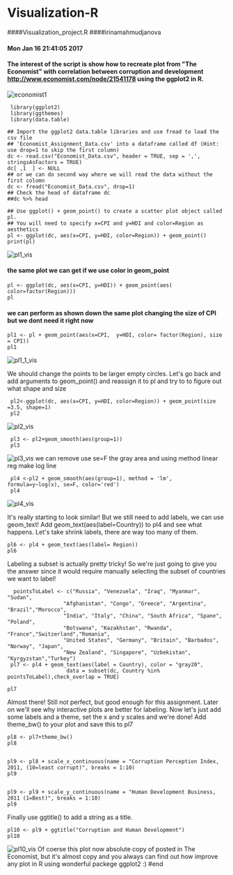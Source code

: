 # Visualization-R
####Visualization_project.R
####irinamahmudjanova
#### Mon Jan 16 21:41:05 2017
#### The interest of the script is show how to recreate plot from "The Economist" with correlation between corruption and development http://www.economist.com/node/21541178 using the ggplot2 in R.

![economist1](https://cloud.githubusercontent.com/assets/16123495/22446702/db68941e-e702-11e6-861b-8624e58a8483.png)
 
     library(ggplot2)
     library(ggthemes)
     library(data.table)

    ## Import the ggplot2 data.table libraries and use fread to load the csv file 
    ## 'Economist_Assignment_Data.csv' into a dataframe called df (Hint: use drop=1 to skip the first column)
    dc <- read.csv("Economist_Data.csv", header = TRUE, sep = ',', stringsAsFactors = TRUE)  
    dc[ ,1  ] <- NULL
    ## or we can do second way where we will read the data without the first colomn
    dc <- fread("Economist_Data.csv", drop=1)
    ## Check the head of dataframe dc
    ##dc %>% head

    ## Use ggplot() + geom_point() to create a scatter plot object called pl. 
    ## You will need to specify x=CPI and y=HDI and color=Region as aesthetics
    pl <- ggplot(dc, aes(x=CPI, y=HDI, color=Region)) + geom_point()
    print(pl)
![pl1_vis](https://cloud.githubusercontent.com/assets/16123495/22487231/6e04ac72-e7c1-11e6-95b9-7e1686333166.png)
 
#### the same plot we can get if we use color in geom_point
    pl <- ggplot(dc, aes(x=CPI, y=HDI)) + geom_point(aes( color=factor(Region)))
    pl
   
#### we can perform as shown down the same plot changing the size of CPI but we dont need it right now
    pl1 <- pl + geom_point(aes(x=CPI,  y=HDI, color= factor(Region), size = CPI))
    pl1
![pl1_1_vis](https://cloud.githubusercontent.com/assets/16123495/22528352/c6e7df3c-e887-11e6-924c-9f7a3d06889a.png)
 
 We should change the points to be larger empty circles. Let's go back and add arguments to geom_point() and reassign it to pl and try to to figure out what shape and size

     pl2<-ggplot(dc, aes(x=CPI, y=HDI, color=Region)) + geom_point(size =3.5, shape=1)
     pl2
![pl2_vis](https://cloud.githubusercontent.com/assets/16123495/22528358/c947e3c6-e887-11e6-9a82-85fce9df6c04.png)

     pl3 <- pl2+geom_smooth(aes(group=1))
     pl3
![pl3_vis](https://cloud.githubusercontent.com/assets/16123495/22528542/a4cd8aea-e888-11e6-98fa-59e4a74d4b46.png)
we can remove use se=F the gray area and using method linear reg make log line
     
     pl4 <-pl2 + geom_smooth(aes(group=1), method = 'lm', formula=y~log(x), se=F, color='red')
     pl4
![pl4_vis](https://cloud.githubusercontent.com/assets/16123495/22528360/cd3f3bf0-e887-11e6-9918-5d28f00dd456.png)

It's really starting to look similar! But we still need to add labels, we can 
use geom_text! Add geom_text(aes(label=Country)) to pl4 and see what happens. 
Let's take shrink labels, there are way too many of them.

    pl6 <- pl4 + geom_text(aes(label= Region))
    pl6


Labeling a subset is actually pretty tricky! So we're just going to give you the
answer since it would require manually selecting the subset of countries we 
want to label!

      pointsToLabel <- c("Russia", "Venezuela", "Iraq", "Myanmar", "Sudan",
                      "Afghanistan", "Congo", "Greece", "Argentina", "Brazil","Morocco",
                      "India", "Italy", "China", "South Africa", "Spane", "Poland",
                      "Botswana", "Kazakhstan", "Rwanda", "France","Switzerland","Romania",
                      "United States", "Germany", "Britain", "Barbados", "Norway", "Japan",
                      "New Zealand", "Singapore", "Uzbekistan", "Kyrgyzstan","Turkey")
     pl7 <- pl4 + geom_text(aes(label = Country), color = "gray20", 
                       data = subset(dc, Country %in% pointsToLabel),check_overlap = TRUE)

    pl7

Almost there! Still not perfect, but good enough for this assignment.
Later on we'll see why interactive plots are better for labeling. Now let's 
just add some labels and a theme, set the x and y scales and we're done!
Add theme_bw() to your plot and save this to pl7
    
    pl8 <- pl7+theme_bw()
    pl8


    pl9 <- pl8 + scale_x_continuous(name = "Corruption Perception Index, 2011, (10=least corrupt)", breaks = 1:10)
    pl9


    pl9 <- pl9 + scale_y_continuous(name = "Human Development Business, 2011 (1=Best)", breaks = 1:10)
    pl9

Finally use ggtitle() to add a string as a title.
 
    pl10 <- pl9 + ggtitle("Corruption and Human Development")
    pl10
 ![pl10_vis](https://cloud.githubusercontent.com/assets/16123495/22528398/ef933986-e887-11e6-9a11-2832dc6ea703.png)
   Of coerse this plot now absolute copy of posted in The Economist, but it's almost copy and you always can find out how improve any plot in R using wonderful packege ggplot2 :) 
    #end
